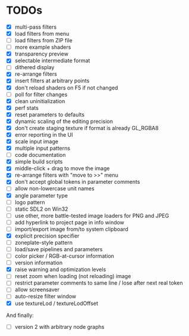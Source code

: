 # TODOs

- [X] multi-pass filters
- [X] load filters from menu
- [ ] load filters from ZIP file
- [ ] more example shaders
- [X] transparency preview
- [X] selectable intermediate format
- [ ] dithered display
- [X] re-arrange filters
- [X] insert filters at arbitrary points
- [X] don't reload shaders on F5 if not changed
- [ ] poll for filter changes
- [X] clean uninitialization
- [X] perf stats
- [X] reset parameters to defaults
- [X] dynamic scaling of the editing precision
- [X] don't create staging texture if format is already GL_RGBA8
- [X] error reporting in the UI
- [X] scale input image
- [X] multiple input patterns
- [ ] code documentation
- [X] simple build scripts
- [X] middle-click + drag to move the image
- [X] re-arrange filters with "move to >>" menu
- [X] don't accept global tokens in parameter comments
- [ ] allow non-lowercase unit names
- [X] angle parameter type
- [ ] logo pattern
- [ ] static SDL2 on Win32
- [ ] use other, more battle-tested image loaders for PNG and JPEG
- [ ] add hyperlink to project page in info window
- [ ] import/export image from/to system clipboard
- [X] explicit precision specifier
- [ ] zoneplate-style pattern
- [ ] load/save pipelines and parameters
- [ ] color picker / RGB-at-cursor information
- [ ] version information
- [X] raise warning and optimization levels
- [ ] reset zoom when loading (not reloading) image
- [ ] restrict parameter comments to same line / lose after next real token
- [ ] allow screensaver
- [ ] auto-resize filter window
- [X] use textureLod / textureLodOffset

And finally:
- [ ] version 2 with arbitrary node graphs
